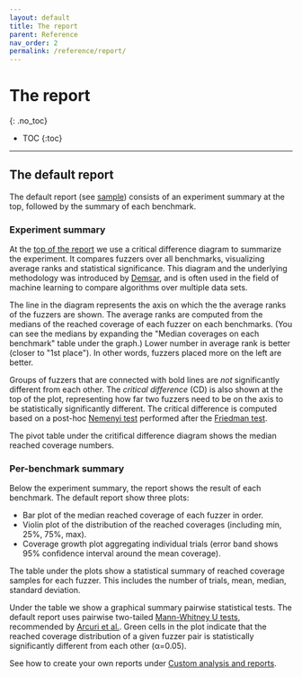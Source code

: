 ```yaml
---
layout: default
title: The report
parent: Reference
nav_order: 2
permalink: /reference/report/
---
```


# The report
{: .no_toc}

- TOC
{:toc}

---

## The default report

The default report (see
[sample](https://www.fuzzbench.com/reports/sample/index.html)) consists of an
experiment summary at the top, followed by the summary of each benchmark.

### Experiment summary

At the [top of the
report](https://www.fuzzbench.com/reports/sample/index.html#summary) we use a
critical difference diagram to summarize the experiment. It compares fuzzers
over all benchmarks, visualizing average ranks and statistical significance.
This diagram and the underlying methodology was introduced by
[Demsar](http://www.jmlr.org/papers/volume7/demsar06a/demsar06a.pdf), and is
often used in the field of machine learning to compare algorithms over multiple
data sets.

The line in the diagram represents the axis on which the the average ranks of
the fuzzers are shown. The average ranks are computed from the medians of the
reached coverage of each fuzzer on each benchmarks. (You can see the medians by
expanding the "Median coverages on each benchmark" table under the graph.) Lower
number in average rank is better (closer to "1st place"). In other words,
fuzzers placed more on the left are better.

Groups of fuzzers that are connected with bold lines are *not* significantly
different from each other. The *critical difference* (CD) is also shown at the
top of the plot, representing how far two fuzzers need to be on the axis to be
statistically significantly different. The critical difference is computed based
on a post-hoc [Nemenyi test](https://en.wikipedia.org/wiki/Nemenyi_test)
performed after the [Friedman
test](https://en.wikipedia.org/wiki/Friedman_test).

The pivot table under the critifical difference diagram shows the median reached
coverage numbers.

### Per-benchmark summary

Below the experiment summary, the report shows the result of each benchmark. The
default report show three plots:

- Bar plot of the median reached coverage of each fuzzer in order.
- Violin plot of the distribution of the reached coverages (including min, 25%,
  75%, max).
- Coverage growth plot aggregating individual trials (error band shows 95%
  confidence interval around the mean coverage).

The table under the plots show a statistical summary of reached coverage samples
for each fuzzer. This includes the number of trials, mean, median, standard
deviation.

Under the table we show a graphical summary pairwise statistical tests. The
default report uses pairwise two-tailed [Mann-Whitney U
tests](https://en.wikipedia.org/wiki/Mann%E2%80%93Whitney_U_test), recommended
by [Arcuri et al.](https://dl.acm.org/doi/10.1145/1985793.1985795). Green cells
in the plot indicate that the reached coverage distribution of a given fuzzer
pair is statistically significantly different from each other (α=0.05).

See how to create your own reports under [Custom analysis and
reports]({{site.baseurl}}/developing-fuzzbench/custom_analysis_and_reports/).
